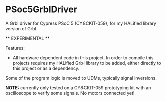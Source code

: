 # PSoc5GrblDriver
A Grbl driver for Cypress PSoC 5 \(CY8CKIT-059\), for my HALified library version of Grbl

** EXPERIMENTAL **

Features:

* All hardware dependent code in this project. In order to compile this projects requires my HALified Grbl library to be added, either directly to this project or as a dependency.

Some of the program logic is moved to UDMs, typically signal inversions.

**NOTE:** currently only tested on a CY8CKIT-059 prototyping kit with an oscilloscope to verify some signals. No motors connected yet!
